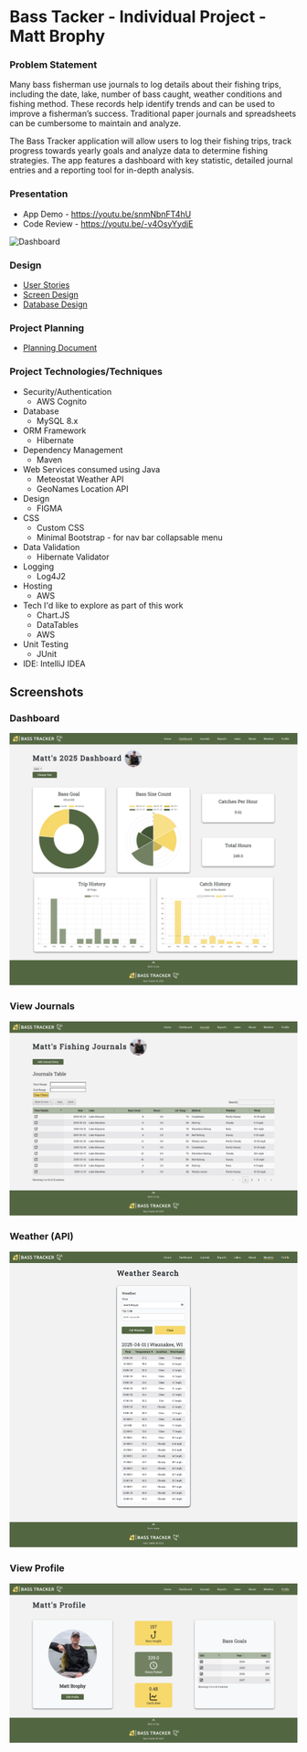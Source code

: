 # Bass Tacker - Individual Project - Matt Brophy

### Problem Statement

Many bass fisherman use journals to log details about their fishing trips, including the date, lake, number of bass caught, weather conditions and fishing method. These records help identify trends and can be used to improve a fisherman’s success. Traditional paper journals and spreadsheets can be cumbersome to maintain and analyze.

The Bass Tracker application will allow users to log their fishing trips, track progress towards yearly goals and analyze data to determine fishing strategies. The app features a dashboard with key statistic, detailed journal entries and a reporting tool for in-depth analysis.


### Presentation
* App Demo - https://youtu.be/snmNbnFT4hU
* Code Review - https://youtu.be/-v4OsyYydjE

![Dashboard](https://private-user-images.githubusercontent.com/167562576/442224100-388348b5-1dea-4d1a-b517-b6d1c69ab4e2.gif?jwt=eyJhbGciOiJIUzI1NiIsInR5cCI6IkpXVCJ9.eyJpc3MiOiJnaXRodWIuY29tIiwiYXVkIjoicmF3LmdpdGh1YnVzZXJjb250ZW50LmNvbSIsImtleSI6ImtleTUiLCJleHAiOjE3NDY4MDg3MDEsIm5iZiI6MTc0NjgwODQwMSwicGF0aCI6Ii8xNjc1NjI1NzYvNDQyMjI0MTAwLTM4ODM0OGI1LTFkZWEtNGQxYS1iNTE3LWI2ZDFjNjlhYjRlMi5naWY_WC1BbXotQWxnb3JpdGhtPUFXUzQtSE1BQy1TSEEyNTYmWC1BbXotQ3JlZGVudGlhbD1BS0lBVkNPRFlMU0E1M1BRSzRaQSUyRjIwMjUwNTA5JTJGdXMtZWFzdC0xJTJGczMlMkZhd3M0X3JlcXVlc3QmWC1BbXotRGF0ZT0yMDI1MDUwOVQxNjMzMjFaJlgtQW16LUV4cGlyZXM9MzAwJlgtQW16LVNpZ25hdHVyZT03MzkzMTBmMjIxYmNjMGY3ZDcyNWRiZWU2M2I1YTRkN2EzMDY0ZjA4OTA5OWI2M2E5ZDM4NTBiMjk1NTY0MzIxJlgtQW16LVNpZ25lZEhlYWRlcnM9aG9zdCJ9.hnWywU-qFU8AenrCQt6vh90ETEKjUnMMlorQpxele1I)

### Design

* [User Stories](designDocuments/userStories.md)
* [Screen Design](designDocuments/siteDesign)
* [Database Design](designDocuments/databaseDesign)

### Project Planning
* [Planning Document](projectPlan.md)

### Project Technologies/Techniques

* Security/Authentication
  * AWS Cognito
* Database
  * MySQL 8.x
* ORM Framework
  * Hibernate
* Dependency Management
  * Maven
* Web Services consumed using Java
  * Meteostat Weather API
  * GeoNames Location API
* Design
  * FIGMA
* CSS 
  * Custom CSS
  * Minimal Bootstrap - for nav bar collapsable menu
* Data Validation
  * Hibernate Validator
* Logging
  * Log4J2
* Hosting
  * AWS
* Tech I'd like to explore as part of this work
  * Chart.JS
  * DataTables
  * AWS
* Unit Testing
  * JUnit 
* IDE: IntelliJ IDEA

## Screenshots

### Dashboard
<img src="https://github.com/mattbroph/bassTracker/blob/main/screenshots/app/dashboard.png">

### View Journals
<img src="https://github.com/mattbroph/bassTracker/blob/main/screenshots/app/viewJournals.png">

### Weather (API)
<img src="https://github.com/mattbroph/bassTracker/blob/main/screenshots/app/weather.png">

### View Profile
<img src="https://github.com/mattbroph/bassTracker/blob/main/screenshots/app/profile.png">